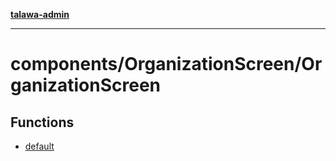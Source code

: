 [**talawa-admin**](../../../README.md)

***

# components/OrganizationScreen/OrganizationScreen

## Functions

- [default](functions/default.md)
